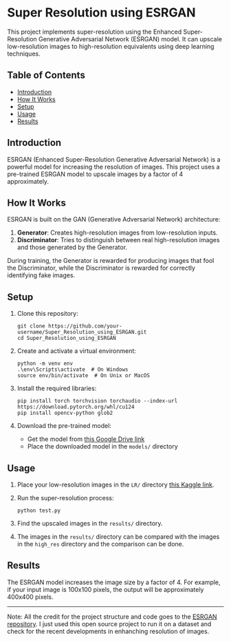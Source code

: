 # Super Resolution using ESRGAN

This project implements super-resolution using the Enhanced Super-Resolution Generative Adversarial Network (ESRGAN) model. It can upscale low-resolution images to high-resolution equivalents using deep learning techniques.

## Table of Contents
- [Introduction](#introduction)
- [How It Works](#how-it-works)
- [Setup](#setup)
- [Usage](#usage)
- [Results](#results)

## Introduction

ESRGAN (Enhanced Super-Resolution Generative Adversarial Network) is a powerful model for increasing the resolution of images. This project uses a pre-trained ESRGAN model to upscale images by a factor of 4 approximately.

## How It Works

ESRGAN is built on the GAN (Generative Adversarial Network) architecture:

1. **Generator**: Creates high-resolution images from low-resolution inputs.
2. **Discriminator**: Tries to distinguish between real high-resolution images and those generated by the Generator.

During training, the Generator is rewarded for producing images that fool the Discriminator, while the Discriminator is rewarded for correctly identifying fake images.

## Setup

1. Clone this repository:
   ```
   git clone https://github.com/your-username/Super_Resolution_using_ESRGAN.git
   cd Super_Resolution_using_ESRGAN
   ```

2. Create and activate a virtual environment:
   ```
   python -m venv env
   .\env\Scripts\activate  # On Windows
   source env/bin/activate  # On Unix or MacOS
   ```

3. Install the required libraries:
   ```
   pip install torch torchvision torchaudio --index-url https://download.pytorch.org/whl/cu124
   pip install opencv-python glob2
   ```

4. Download the pre-trained model:
   - Get the model from [this Google Drive link](https://drive.google.com/drive/u/0/folders/17VYV_SoZZesU6mbxz2dMAIccSSlqLecY)
   - Place the downloaded model in the `models/` directory

## Usage

1. Place your low-resolution images in the `LR/` directory [this Kaggle link](https://www.kaggle.com/datasets/adityachandrasekhar/image-super-resolution).

2. Run the super-resolution process:
   ```
   python test.py
   ```

3. Find the upscaled images in the `results/` directory.
4. The images in the `results/` directory can be compared with the images in the `high_res` directory and the comparison can be done.

## Results

The ESRGAN model increases the image size by a factor of 4. For example, if your input image is 100x100 pixels, the output will be approximately 400x400 pixels.

---

Note: All the credit for the project structure and code goes to the [ESRGAN repository](https://github.com/xinntao/ESRGAN). I just used this open source project to run it on a dataset and check for the recent developments in enhanching resolution of images.